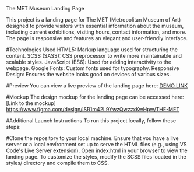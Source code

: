 The MET Museum Landing Page

This project is a landing page for The MET (Metropolitan Museum of Art) designed to provide visitors with essential information about the museum, including current exhibitions, visiting hours, contact information, and more. The page is responsive and features an elegant and user-friendly interface.

#Technologies Used
HTML5: Markup language used for structuring the content.
SCSS (SASS): CSS preprocessor to write more maintainable and scalable styles.
JavaScript (ES6): Used for adding interactivity to the webpage.
Google Fonts: Custom fonts used for typography.
Responsive Design: Ensures the website looks good on devices of various sizes.

#Preview
You can view a live preview of the landing page here: [DEMO LINK](https://romano3git.github.io/met_landing_page/)

#Mockup
The design mockup for the landing page can be accessed here:[Link to the mockup] https://www.figma.com/design/lSR1m42L9YwzQwzzxKwHpw/THE-MET

#Additional Launch Instructions
To run this project locally, follow these steps:

#Clone the repository to your local machine.
Ensure that you have a live server or a local environment set up to serve the HTML files (e.g., using VS Code's Live Server extension).
Open index.html in your browser to view the landing page.
To customize the styles, modify the SCSS files located in the styles/ directory and compile them to CSS.


